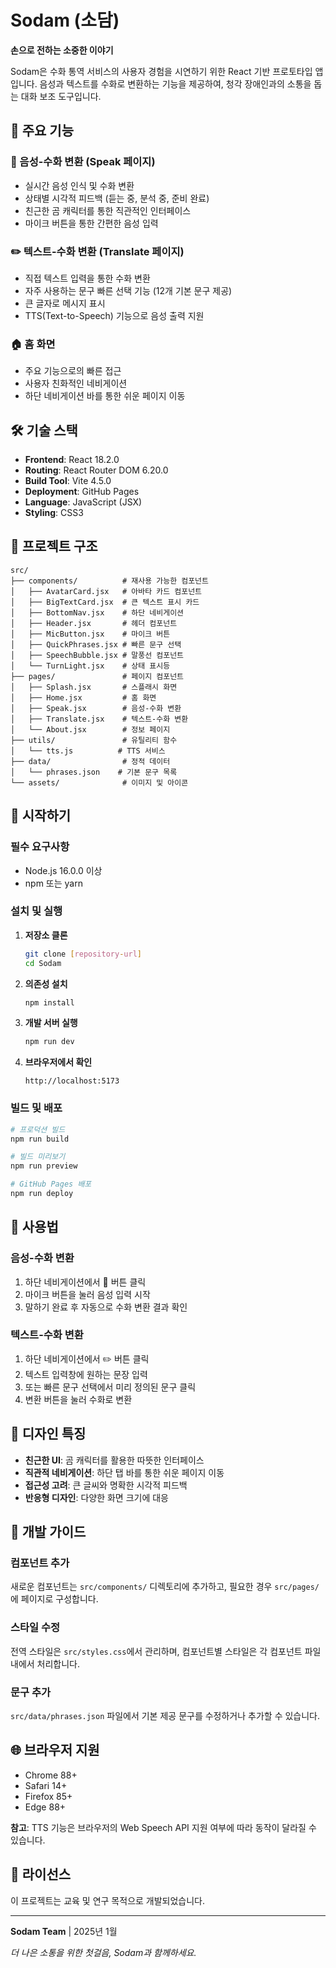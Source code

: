 # Sodam (소담)

**손으로 전하는 소중한 이야기**

Sodam은 수화 통역 서비스의 사용자 경험을 시연하기 위한 React 기반 프로토타입 앱입니다. 음성과 텍스트를 수화로 변환하는 기능을 제공하여, 청각 장애인과의 소통을 돕는 대화 보조 도구입니다.

## 🌟 주요 기능

### 🎤 음성-수화 변환 (Speak 페이지)
- 실시간 음성 인식 및 수화 변환
- 상태별 시각적 피드백 (듣는 중, 분석 중, 준비 완료)
- 친근한 곰 캐릭터를 통한 직관적인 인터페이스
- 마이크 버튼을 통한 간편한 음성 입력

### ✏️ 텍스트-수화 변환 (Translate 페이지)
- 직접 텍스트 입력을 통한 수화 변환
- 자주 사용하는 문구 빠른 선택 기능 (12개 기본 문구 제공)
- 큰 글자로 메시지 표시
- TTS(Text-to-Speech) 기능으로 음성 출력 지원

### 🏠 홈 화면
- 주요 기능으로의 빠른 접근
- 사용자 친화적인 네비게이션
- 하단 네비게이션 바를 통한 쉬운 페이지 이동

## 🛠️ 기술 스택

- **Frontend**: React 18.2.0
- **Routing**: React Router DOM 6.20.0
- **Build Tool**: Vite 4.5.0
- **Deployment**: GitHub Pages
- **Language**: JavaScript (JSX)
- **Styling**: CSS3

## 📁 프로젝트 구조

```
src/
├── components/          # 재사용 가능한 컴포넌트
│   ├── AvatarCard.jsx   # 아바타 카드 컴포넌트
│   ├── BigTextCard.jsx  # 큰 텍스트 표시 카드
│   ├── BottomNav.jsx    # 하단 네비게이션
│   ├── Header.jsx       # 헤더 컴포넌트
│   ├── MicButton.jsx    # 마이크 버튼
│   ├── QuickPhrases.jsx # 빠른 문구 선택
│   ├── SpeechBubble.jsx # 말풍선 컴포넌트
│   └── TurnLight.jsx    # 상태 표시등
├── pages/               # 페이지 컴포넌트
│   ├── Splash.jsx       # 스플래시 화면
│   ├── Home.jsx         # 홈 화면
│   ├── Speak.jsx        # 음성-수화 변환
│   ├── Translate.jsx    # 텍스트-수화 변환
│   └── About.jsx        # 정보 페이지
├── utils/               # 유틸리티 함수
│   └── tts.js          # TTS 서비스
├── data/                # 정적 데이터
│   └── phrases.json    # 기본 문구 목록
└── assets/              # 이미지 및 아이콘
```

## 🚀 시작하기

### 필수 요구사항
- Node.js 16.0.0 이상
- npm 또는 yarn

### 설치 및 실행

1. **저장소 클론**
   ```bash
   git clone [repository-url]
   cd Sodam
   ```

2. **의존성 설치**
   ```bash
   npm install
   ```

3. **개발 서버 실행**
   ```bash
   npm run dev
   ```

4. **브라우저에서 확인**
   ```
   http://localhost:5173
   ```

### 빌드 및 배포

```bash
# 프로덕션 빌드
npm run build

# 빌드 미리보기
npm run preview

# GitHub Pages 배포
npm run deploy
```

## 📱 사용법

### 음성-수화 변환
1. 하단 네비게이션에서 🎤 버튼 클릭
2. 마이크 버튼을 눌러 음성 입력 시작
3. 말하기 완료 후 자동으로 수화 변환 결과 확인

### 텍스트-수화 변환
1. 하단 네비게이션에서 ✏️ 버튼 클릭
2. 텍스트 입력창에 원하는 문장 입력
3. 또는 빠른 문구 선택에서 미리 정의된 문구 클릭
4. 변환 버튼을 눌러 수화로 변환

## 🎨 디자인 특징

- **친근한 UI**: 곰 캐릭터를 활용한 따뜻한 인터페이스
- **직관적 네비게이션**: 하단 탭 바를 통한 쉬운 페이지 이동
- **접근성 고려**: 큰 글씨와 명확한 시각적 피드백
- **반응형 디자인**: 다양한 화면 크기에 대응

## 🔧 개발 가이드

### 컴포넌트 추가
새로운 컴포넌트는 `src/components/` 디렉토리에 추가하고, 필요한 경우 `src/pages/`에 페이지로 구성합니다.

### 스타일 수정
전역 스타일은 `src/styles.css`에서 관리하며, 컴포넌트별 스타일은 각 컴포넌트 파일 내에서 처리합니다.

### 문구 추가
`src/data/phrases.json` 파일에서 기본 제공 문구를 수정하거나 추가할 수 있습니다.

## 🌐 브라우저 지원

- Chrome 88+
- Safari 14+
- Firefox 85+
- Edge 88+

**참고**: TTS 기능은 브라우저의 Web Speech API 지원 여부에 따라 동작이 달라질 수 있습니다.

## 📄 라이선스

이 프로젝트는 교육 및 연구 목적으로 개발되었습니다.

---

**Sodam Team** | 2025년 1월

*더 나은 소통을 위한 첫걸음, Sodam과 함께하세요.*

